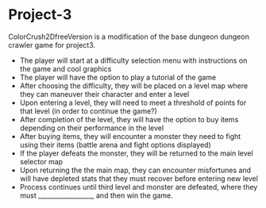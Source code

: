 # Project-3

ColorCrush2DfreeVersion is a modification of the base dungeon dungeon crawler game for project3.

- The player will start at a difficulty selection menu with instructions on the game and cool graphics
- The player will have the option to play a tutorial of the game
- After choosing the difficulty, they will be placed on a level map where they can maneuver their character and enter a level
- Upon entering a level, they will need to meet a threshold of points for that level (in order to continue the game?)
- After completion of the level, they will have the option to buy items depending on their performance in the level
- After buying items, they will encounter a monster they need to fight using their items (battle arena and fight options displayed)
- If the player defeats the monster, they will be returned to the main level selector map
- Upon returning the the main map, they can encounter misfortunes and will have depleted stats that they must recover before entering new level
- Process continues until third level and monster are defeated, where they must _________________, and then win the game.
